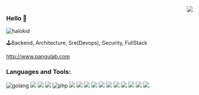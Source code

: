<img align="right" src="https://github-readme-stats.vercel.app/api?username=halokid&show_icons=true&icon_color=805AD5&text_color=718096&bg_color=ffffff&hide_title=true" />

### Hello 👋
<p align="left"> <img src="https://komarev.com/ghpvc/?username=halokid" alt="halokid" /> </p> 

🕹Backend,  Architecture,  Sre(Devops), Security, FullStack

http://www.pangulab.com

### Languages and Tools:

<p align="left">
<img src="https://img.shields.io/badge/-go-000000?style=flat&logo=go" alt="golang" />
<img src="https://img.shields.io/badge/-rust-000000?style=flat&logo=rust"/>
<img src="https://img.shields.io/badge/-Python-000000?style=flat&logo=python" />
<img src="https://img.shields.io/badge/-java-000000?style=flat&logo=java"/>
<img src="https://img.shields.io/badge/-php-000000?style=flat&logo=php" alt="php" /> 
<img src="https://img.shields.io/badge/-shell-000000?style=flat&logo=shell"/>  
<img src="https://img.shields.io/badge/-docker-000000?style=flat&logo=docker"/>
<img src="https://img.shields.io/badge/-kubernetes-000000?style=flat&logo=kubernetes"/>
<img src="https://img.shields.io/badge/-flask-000000?style=flat&logo=flask"/>
<img src="https://img.shields.io/badge/-linux-000000?style=flat&logo=linux"/>
<img src="https://img.shields.io/badge/-mysql-000000?style=flat&logo=mysql"/>
<img src="https://img.shields.io/badge/-redis-000000?style=flat&logo=redis"/>
<img src="https://img.shields.io/badge/-jenkins-000000?style=flat&logo=jenkins"/>
<img src="https://img.shields.io/badge/-Git-000000?style=flat&logo=git"/>
<img src="https://img.shields.io/badge/-JavaScript-000000?style=flat&logo=JavaScript"/>
<img src="https://img.shields.io/badge/-React-000000?style=flat&logo=React" />
</p>


<!--
**halokid/halokid** is a ✨ _special_ ✨ repository because its `README.md` (this file) appears on your GitHub profile.

Here are some ideas to get you started:

- 🔭 I’m currently working on ...
- 🌱 I’m currently learning ...
- 👯 I’m looking to collaborate on ...
- 🤔 I’m looking for help with ...
- 💬 Ask me about ...
- 📫 How to reach me: ...
- 😄 Pronouns: ...
- ⚡ Fun fact: ...
-->
